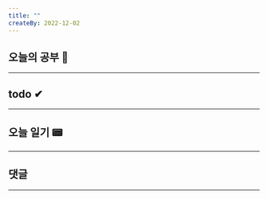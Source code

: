 ```yaml
---
title: ""
createBy: 2022-12-02
---
```

## 오늘의 공부 🎉
---
### 

## todo ✔
---
### 

## 오늘 일기 📟
---
#### 

## 댓글
---

<Comment />